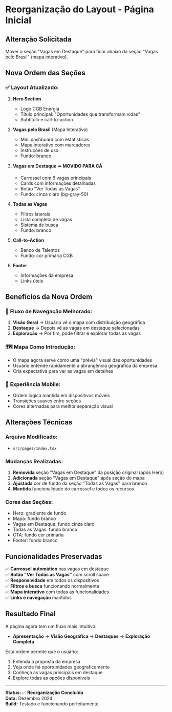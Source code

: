 # Reorganização do Layout - Página Inicial

## Alteração Solicitada
Mover a seção "Vagas em Destaque" para ficar abaixo da seção "Vagas pelo Brasil" (mapa interativo).

## Nova Ordem das Seções

### ✅ Layout Atualizado:

1. **Hero Section** 
   - Logo CGB Energia
   - Título principal: "Oportunidades que transformam vidas"
   - Subtítulo e call-to-action

2. **Vagas pelo Brasil** (Mapa Interativo)
   - Mini dashboard com estatísticas
   - Mapa interativo com marcadores
   - Instruções de uso
   - Fundo: branco

3. **Vagas em Destaque** ⬅️ **MOVIDO PARA CÁ**
   - Carrossel com 6 vagas principais
   - Cards com informações detalhadas
   - Botão "Ver Todas as Vagas"
   - Fundo: cinza claro (bg-gray-50)

4. **Todas as Vagas**
   - Filtros laterais
   - Lista completa de vagas
   - Sistema de busca
   - Fundo: branco

5. **Call-to-Action**
   - Banco de Talentos
   - Fundo: cor primária CGB

6. **Footer**
   - Informações da empresa
   - Links úteis

## Benefícios da Nova Ordem

### 🎯 **Fluxo de Navegação Melhorado:**
1. **Visão Geral** → Usuário vê o mapa com distribuição geográfica
2. **Destaque** → Depois vê as vagas em destaque selecionadas
3. **Exploração** → Por fim, pode filtrar e explorar todas as vagas

### 🗺️ **Mapa Como Introdução:**
- O mapa agora serve como uma "prévia" visual das oportunidades
- Usuário entende rapidamente a abrangência geográfica da empresa
- Cria expectativa para ver as vagas em detalhes

### 📱 **Experiência Mobile:**
- Ordem lógica mantida em dispositivos móveis
- Transições suaves entre seções
- Cores alternadas para melhor separação visual

## Alterações Técnicas

### Arquivo Modificado:
- `src/pages/Index.tsx`

### Mudanças Realizadas:
1. **Removida** seção "Vagas em Destaque" da posição original (após Hero)
2. **Adicionada** seção "Vagas em Destaque" após seção do mapa
3. **Ajustada** cor de fundo da seção "Todas as Vagas" para branco
4. **Mantida** funcionalidade do carrossel e todos os recursos

### Cores das Seções:
- Hero: gradiente de fundo
- Mapa: fundo branco
- Vagas em Destaque: fundo cinza claro
- Todas as Vagas: fundo branco
- CTA: fundo cor primária
- Footer: fundo branco

## Funcionalidades Preservadas

✅ **Carrossel automático** nas vagas em destaque  
✅ **Botão "Ver Todas as Vagas"** com scroll suave  
✅ **Responsividade** em todos os dispositivos  
✅ **Filtros e busca** funcionando normalmente  
✅ **Mapa interativo** com todas as funcionalidades  
✅ **Links e navegação** mantidos  

## Resultado Final

A página agora tem um fluxo mais intuitivo:
- **Apresentação** → **Visão Geográfica** → **Destaques** → **Exploração Completa**

Esta ordem permite que o usuário:
1. Entenda a proposta da empresa
2. Veja onde há oportunidades geograficamente
3. Conheça as vagas principais em destaque
4. Explore todas as opções disponíveis

---

**Status:** ✅ **Reorganização Concluída**  
**Data:** Dezembro 2024  
**Build:** Testado e funcionando perfeitamente 
